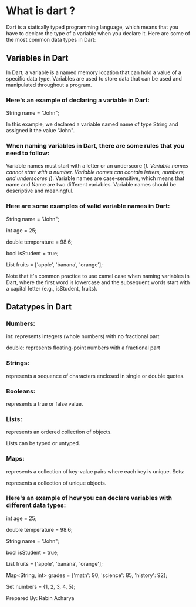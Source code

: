 # What is dart ? 
Dart is a statically typed programming language, which means that you have to declare the type of a variable when you declare it. Here are some of the most common data types in Dart:

## Variables in Dart

In Dart, a variable is a named memory location that can hold a value of a specific data type. Variables are used to store data that can be used and manipulated throughout a program.

### Here's an example of declaring a variable in Dart: 

String name = "John";

In this example, we declared a variable named name of type String and assigned it the value "John".

### When naming variables in Dart, there are some rules that you need to follow:

Variable names must start with a letter or an underscore (_).
Variable names cannot start with a number.
Variable names can contain letters, numbers, and underscores (_).
Variable names are case-sensitive, which means that name and Name are two different variables.
Variable names should be descriptive and meaningful.


### Here are some examples of valid variable names in Dart:

String name = "John";

int age = 25;

double temperature = 98.6;

bool isStudent = true;

List<String> fruits = ['apple', 'banana', 'orange'];
 
Note that it's common practice to use camel case when naming variables in Dart, where the first word is lowercase and the subsequent words start with a capital letter (e.g., isStudent, fruits).


## Datatypes in Dart

### Numbers:

int: represents integers (whole numbers) with no fractional part
 
double: represents floating-point numbers with a fractional part

### Strings:

represents a sequence of characters enclosed in single or double quotes.

### Booleans:

represents a true or false value.
### Lists:

represents an ordered collection of objects.

Lists can be typed or untyped.
 
### Maps:

represents a collection of key-value pairs where each key is unique.
Sets:

represents a collection of unique objects.
 ### Here's an example of how you can declare variables with different data types:

int age = 25;
 
double temperature = 98.6;
 
String name = "John";
 
bool isStudent = true;
 
List<String> fruits = ['apple', 'banana', 'orange'];
 
Map<String, int> grades = {'math': 90, 'science': 85, 'history': 92};
 
Set<int> numbers = {1, 2, 3, 4, 5};  

 
 Prepared By: Rabin Acharya




